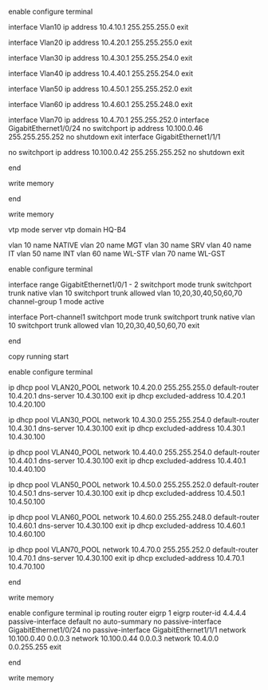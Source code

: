 enable
configure terminal

interface Vlan10
 ip address 10.4.10.1 255.255.255.0
 exit

interface Vlan20
 ip address 10.4.20.1 255.255.255.0
 exit

interface Vlan30
 ip address 10.4.30.1 255.255.254.0
 exit

interface Vlan40
 ip address 10.4.40.1 255.255.254.0
 exit

interface Vlan50
 ip address 10.4.50.1 255.255.252.0
 exit

interface Vlan60
 ip address 10.4.60.1 255.255.248.0
 exit

interface Vlan70
 ip address 10.4.70.1 255.255.252.0
interface GigabitEthernet1/0/24
 no switchport
 ip address 10.100.0.46 255.255.255.252
 no shutdown
 exit
interface GigabitEthernet1/1/1

 no switchport
 ip address 10.100.0.42 255.255.255.252
 no shutdown
 exit

end

write memory

end

write memory

vtp mode server
vtp domain HQ-B4

vlan 10
 name NATIVE
vlan 20
 name MGT
vlan 30
 name SRV
vlan 40
 name IT
vlan 50
 name INT
vlan 60
 name WL-STF
vlan 70
 name WL-GST


 enable
configure terminal

interface range GigabitEthernet1/0/1 - 2
  switchport mode trunk
  switchport trunk native vlan 10
  switchport trunk allowed vlan 10,20,30,40,50,60,70
    channel-group 1 mode active


interface Port-channel1
  switchport mode trunk
  switchport trunk native vlan 10
  switchport trunk allowed vlan 10,20,30,40,50,60,70
  exit

<!-- interface Vlan20
 ip address 10.4.20.110 255.255.255.0
 exit -->

end

copy running start



enable
configure terminal

ip dhcp pool VLAN20_POOL
 network 10.4.20.0 255.255.255.0
 default-router 10.4.20.1
 dns-server 10.4.30.100
 exit
ip dhcp excluded-address 10.4.20.1 10.4.20.100

ip dhcp pool VLAN30_POOL
 network 10.4.30.0 255.255.254.0
 default-router 10.4.30.1
 dns-server 10.4.30.100
 exit
ip dhcp excluded-address 10.4.30.1 10.4.30.100

ip dhcp pool VLAN40_POOL
 network 10.4.40.0 255.255.254.0
 default-router 10.4.40.1
 dns-server 10.4.30.100
 exit
ip dhcp excluded-address 10.4.40.1 10.4.40.100

ip dhcp pool VLAN50_POOL
 network 10.4.50.0 255.255.252.0
 default-router 10.4.50.1
 dns-server 10.4.30.100
 exit
ip dhcp excluded-address 10.4.50.1 10.4.50.100

ip dhcp pool VLAN60_POOL
 network 10.4.60.0 255.255.248.0
 default-router 10.4.60.1
 dns-server 10.4.30.100
 exit
ip dhcp excluded-address 10.4.60.1 10.4.60.100

ip dhcp pool VLAN70_POOL
 network 10.4.70.0 255.255.252.0
 default-router 10.4.70.1
 dns-server 10.4.30.100
 exit
ip dhcp excluded-address 10.4.70.1 10.4.70.100

end

write memory

enable
configure terminal
ip routing 
router eigrp 1
 eigrp router-id 4.4.4.4
 passive-interface default
 no auto-summary
 no passive-interface GigabitEthernet1/0/24
 no passive-interface GigabitEthernet1/1/1
 network 10.100.0.40 0.0.0.3
 network 10.100.0.44 0.0.0.3
 network 10.4.0.0 0.0.255.255
 exit

end

write memory

